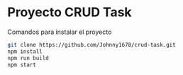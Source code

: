 # Proyecto CRUD Task

Comandos para instalar el proyecto

```bash
git clone https://github.com/Johnny1678/crud-task.git
npm install
npm run build
npm start
